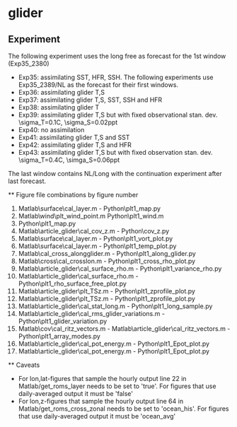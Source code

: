 # glider

## Experiment

The following experiment uses the long free as forecast for the 1st window (Exp35_2380)
- Exp35: assimilating SST, HFR, SSH. 
The following experiments use Exp35_2389/NL as the forecast for their first windows. 
- Exp36: assimilating glider T,S
- Exp37: assimilating glider T,S, SST, SSH and HFR
- Exp38: assimilating glider T
- Exp39: assimilating glider T,S but with fixed observational stan. dev. \sigma_T=0.1C, \sigma_S=0.02ppt
- Exp40: no assimilation
- Exp41: assimilating glider T,S and SST
- Exp42: assimilating glider T,S and HFR 
- Exp43: assimilating glider T,S but with fixed observation stan. dev. \sigma_T=0.4C, \simga_S=0.06ppt

The last window contains NL/Long with the continuation experiment after last forecast. 

** Figure file combinations by figure number

1. Matlab\surface\cal_layer.m - Python\plt1_map.py
2. Matlab\wind\plt_wind_point.m Python\plt1_wind.m
3. Python\plt1_map.py
4. Matlab\article_glider\cal_cov_z.m - Python\cov_z.py
5. Matlab\surface\cal_layer.m  - Python\plt1_vort_plot.py
6. Matlab\surface\cal_layer.m - Python\plt1_temp_plot.py
7. Matlab\cal_cross_alongglider.m - Python\plt1_along_glider.py
8. Matlab\cross\cal_crosslon.m - Python\plt1_cross_rho_plot.py
9. Matlab\article_glider\cal_surface_rho.m - Python\plt1_variance_rho.py
10. Matlab\article_glider\cal_surface_rho.m - Python\plt1_rho_surface_free_plot.py
11. Matlab\article_glider\plt_TSz.m - Python\plt1_zprofile_plot.py
12. Matlab\article_glider\plt_TSz.m - Python\plt1_zprofile_plot.py
13. Matlab\article_glider\cal_stat_long.m - Python\plt1_long_sample.py
14. Matlab\article_glider\cal_rms_glider_variations.m - Python\plt1_glider_variation.py
15. Matlab\cov\cal_ritz_vectors.m - Matlab\article_glider\cal_ritz_vectors.m - Python\plt1_array_modes.py
16. Matlab\article_glider\cal_pot_energy.m - Python\plt1_Epot_plot.py
17. Matlab\article_glider\cal_pot_energy.m - Python\plt1_Epot_plot.py

** Caveats

- For lon,lat-figures that sample the hourly output line 22 in Matlab/get_roms_layer needs to be set to 'true'. 
For figures that use daily-averaged output it must be 'false'
- For lon,z-figures that sample the hourly output line 64 in Matlab/get_roms_cross_zonal needs to be set to 'ocean_his'. 
For figures that use daily-averaged output it must be 'ocean_avg'
